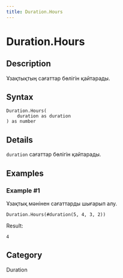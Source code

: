 ```yaml
---
title: Duration.Hours
---
```


# Duration.Hours


## Description

Ұзақтықтың сағаттар бөлігін қайтарады.


## Syntax

```powerquery
Duration.Hours(
    duration as duration
) as number
```


## Details

<code>duration</code> сағаттар бөлігін қайтарады.


## Examples

### Example #1 
Ұзақтық мәнінен сағаттарды шығарып алу.
```powerquery
Duration.Hours(#duration(5, 4, 3, 2))
```

Result: 
```powerquery
4
```




## Category
Duration
